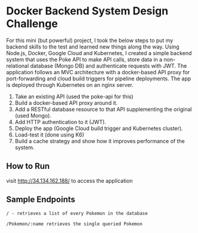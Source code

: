 # Docker Backend System Design Challenge

For this mini (but powerful) project, I took the below steps to put my backend skills to the test and learned new things along the way.
Using Node.js, Docker, Google Cloud and Kubernetes, I created a simple backend system that uses the Poke API to make API calls, store data in a non-relational database (Mongo DB) and authenticate requests with JWT. The application follows an MVC architecture with a docker-based API proxy for port-forwarding and cloud build triggers for pipeline deployments. The app is deployed through Kubernetes on an nginx server.

1. Take an existing API (used the poke-api for this)
2. Build a docker-based API proxy around it.
3. Add a RESTful database resource to that API supplementing the original (used Mongo).
4. Add HTTP authentication to it (JWT).
5. Deploy the app (Google Cloud build trigger and Kubernetes cluster).
6. Load-test it (done using K6)
7. Build a cache strategy and show how it improves performance of the system.


## How to Run
visit http://34.134.162.188/ to access the application

## Sample Endpoints
```
/ - retrieves a list of every Pokemon in the database
```
```
/Pokemon/:name retrieves the single queried Pokemon
```
